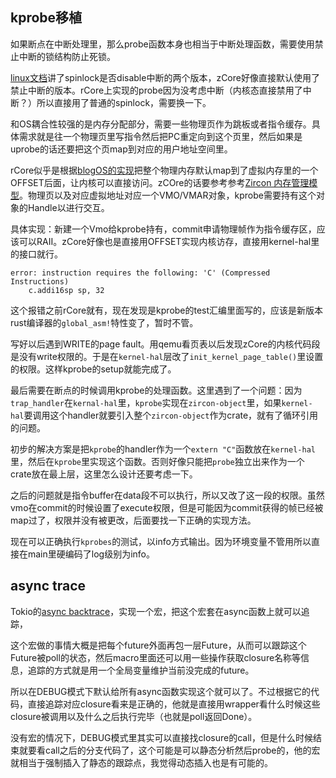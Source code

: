 ## kprobe移植
如果断点在中断处理里，那么probe函数本身也相当于中断处理函数，需要使用禁止中断的锁结构防止死锁。

[linux文档](https://www.kernel.org/doc/Documentation/locking/spinlocks.txt)讲了spinlock是否disable中断的两个版本，zCore好像直接默认使用了禁止中断的版本。rCore上实现的probe因为没考虑中断（内核态直接禁用了中断？）所以直接用了普通的spinlock，需要换一下。

和OS耦合性较强的是内存分配部分，需要一些物理页作为跳板或者指令缓存。具体需求就是往一个物理页里写指令然后把PC重定向到这个页里，然后如果是uprobe的话还要把这个页map到对应的用户地址空间里。

rCore似乎是根据[blogOS的实现](https://os.phil-opp.com/paging-implementation/)把整个物理内存默认map到了虚拟内存里的一个OFFSET后面，让内核可以直接访问。zCOre的话要参考参考[Zircon 内存管理模型](http://rcore-os.cn/zCore-Tutorial/ch03-01-zircon-memory.html)。物理页以及对应虚拟地址对应一个VMO/VMAR对象，kprobe需要持有这个对象的Handle以进行交互。

具体实现：新建一个Vmo给kprobe持有，commit申请物理帧作为指令缓存区，应该可以RAII。zCore好像也是直接用OFFSET实现内核访存，直接用kernel-hal里的接口就行。

```
error: instruction requires the following: 'C' (Compressed Instructions)
    c.addi16sp sp, 32
```
这个报错之前rCore就有，现在发现是kprobe的test汇编里面写的，应该是新版本rust编译器的`global_asm!`特性变了，暂时不管。

写好以后遇到WRITE的page fault。用qemu看页表以后发现zCore的内核代码段是没有write权限的。于是在`kernel-hal`层改了`init_kernel_page_table()`里设置的权限。这样kprobe的setup就能完成了。

最后需要在断点的时候调用kprobe的处理函数。这里遇到了一个问题：因为`trap_handler`在`kernal-hal`里，`kprobe`实现在`zircon-object`里，如果`kernel-hal`要调用这个handler就要引入整个`zircon-object`作为crate，就有了循环引用的问题。

初步的解决方案是把`kprobe`的handler作为一个`extern "C"`函数放在`kernel-hal`里，然后在`kprobe`里实现这个函数。否则好像只能把`probe`独立出来作为一个crate放在最上层，这里怎么设计还要考虑一下。

之后的问题就是指令buffer在data段不可以执行，所以又改了这一段的权限。虽然vmo在commit的时候设置了execute权限，但是可能因为commit获得的帧已经被map过了，权限并没有被更改，后面要找一下正确的实现方法。

现在可以正确执行`kprobes`的测试，以info方式输出。因为环境变量不管用所以直接在main里硬编码了log级别为info。

## async trace
Tokio的[async backtrace](https://tokio.rs/blog/2022-10-announcing-async-backtrace)，实现一个宏，把这个宏套在async函数上就可以追踪，

这个宏做的事情大概是把每个future外面再包一层Future，从而可以跟踪这个Future被poll的状态，然后macro里面还可以用一些操作获取closure名称等信息，追踪的方式就是用一个全局变量维护当前没完成的future。

所以在DEBUG模式下默认给所有async函数实现这个就可以了。不过根据它的代码，直接追踪对应closure看来是正确的，他就是直接用wrapper看什么时候这些closure被调用以及什么之后执行完毕（也就是poll返回Done）。

没有宏的情况下，DEBUG模式里其实可以直接找closure的call，但是什么时候结束就要看call之后的分支代码了，这个可能是可以静态分析然后probe的，他的宏就相当于强制插入了静态的跟踪点，我觉得动态插入也是有可能的。
